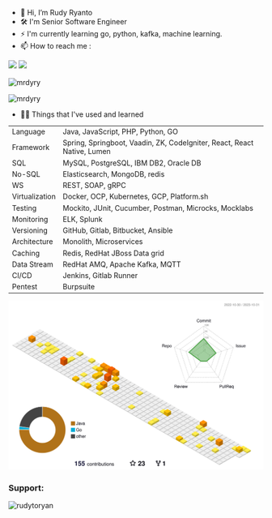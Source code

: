- 👋 Hi, I’m Rudy Ryanto
- 🛠 I'm Senior Software Engineer
- ⚡ I'm currently learning go, python, kafka, machine learning.
- 📫 How to reach me :

 <a href = "mailto:ryanserfanru@gmail.com"><img src="https://img.shields.io/badge/-Gmail-%23333?style=for-the-badge&logo=gmail&logoColor=white" target="_blank"></a>
  <a href="https://www.linkedin.com/in/rudy-ryanto-387458128/" target= "_blank"><img src="https://img.shields.io/badge/-LinkedIn-%230077B5?style=for-the-badge&logo=linkedin&logoColor=white" target="_blank"></a> 


<!---
MRdyRy/MRdyRy is a ✨ special ✨ repository because its `README.md` (this file) appears on your GitHub profile.
You can click the Preview link to take a look at your changes.
--->
<img align="center" src="https://github-readme-stats.vercel.app/api/top-langs?username=mrdyry&show_icons=true&locale=en&layout=compact" alt="mrdyry" /><br/>
<!--<img align="center" src="https://github-readme-stats.vercel.app/api?username=mrdyry&show_icons=true&locale=en" alt="mrdyry" />-->
<img align="center" src="https://github-readme-streak-stats.herokuapp.com/?user=mrdyry&" alt="mrdyry" />

- 🐱‍💻 Things that I've used and learned
<table>
<tr>
  <td>Language</td>
  <td>Java, JavaScript, PHP, Python, GO</td>
</tr>
  <tr>
  <td>Framework</td>
  <td>Spring, Springboot, Vaadin, ZK, CodeIgniter, React, React Native, Lumen</td>
</tr>
 <tr>
  <td>SQL</td>
  <td>MySQL, PostgreSQL, IBM DB2, Oracle DB</td>
</tr>
 <tr>
  <td>No-SQL</td>
  <td>Elasticsearch, MongoDB, redis</td>
</tr>
  <tr>
  <td>WS</td>
  <td>REST, SOAP, gRPC</td>
</tr>
  <tr>
  <td>Virtualization</td>
  <td>Docker, OCP, Kubernetes, GCP, Platform.sh</td>
</tr>
<tr>
  <td>Testing</td>
  <td>Mockito, JUnit, Cucumber, Postman, Microcks, Mocklabs</td>
</tr>  
  <tr>
  <td>Monitoring</td>
  <td>ELK, Splunk</td>
</tr>
  <tr>
  <td>Versioning</td>
  <td>GitHub, Gitlab, Bitbucket, Ansible</td>
</tr>
  <tr>
  <td>Architecture</td>
  <td>Monolith, Microservices</td>
</tr>
  <tr>
  <td>Caching</td>
  <td>Redis, RedHat JBoss Data grid</td>
</tr>
  <tr>
  <td>Data Stream</td>
  <td>RedHat AMQ, Apache Kafka, MQTT</td>
</tr>
   <tr>
  <td>CI/CD</td>
  <td>Jenkins, Gitlab Runner</td>
</tr>
 <tr>
  <td>Pentest</td>
  <td>Burpsuite</td>
 </tr>
</table>

![](./profile-3d-contrib/profile-green-animate.svg)

<h3 align="left">Support:</h3>
<p><a href="https://www.buymeacoffee.com/rudytoryan"> <img align="left" src="https://cdn.buymeacoffee.com/buttons/v2/default-yellow.png" height="50" width="210" alt="rudytoryan" /></a></p><br><br>
